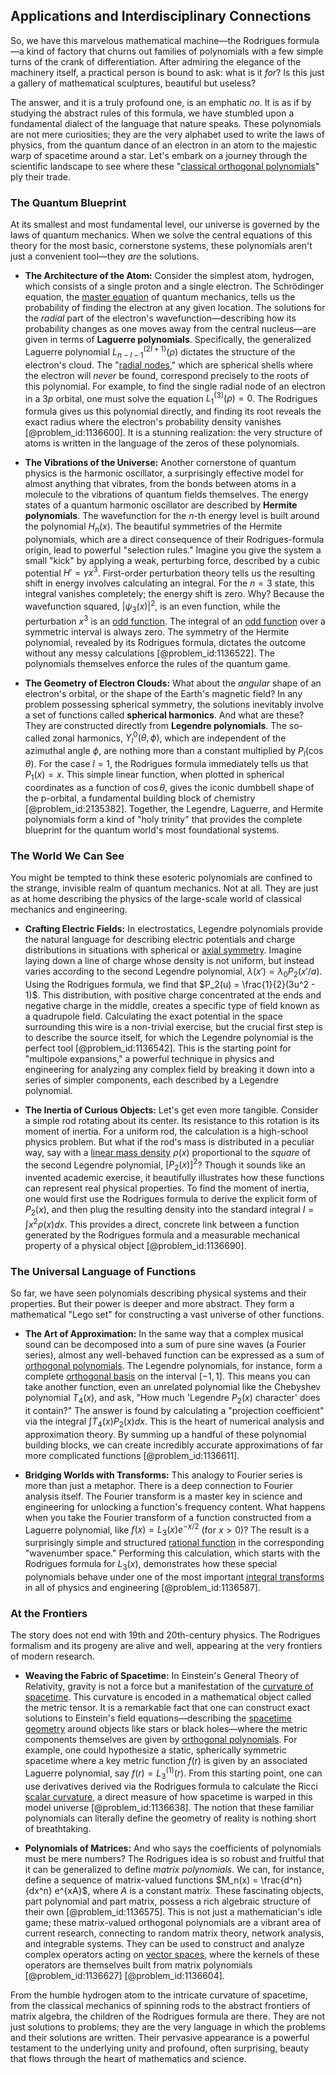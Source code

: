 ## Applications and Interdisciplinary Connections

So, we have this marvelous mathematical machine—the Rodrigues formula—a kind of factory that churns out families of polynomials with a few simple turns of the crank of differentiation. After admiring the elegance of the machinery itself, a practical person is bound to ask: what is it *for*? Is this just a gallery of mathematical sculptures, beautiful but useless?

The answer, and it is a truly profound one, is an emphatic *no*. It is as if by studying the abstract rules of this formula, we have stumbled upon a fundamental dialect of the language that nature speaks. These polynomials are not mere curiosities; they are the very alphabet used to write the laws of physics, from the quantum dance of an electron in an atom to the majestic warp of spacetime around a star. Let's embark on a journey through the scientific landscape to see where these "[classical orthogonal polynomials](@article_id:192232)" ply their trade.

### The Quantum Blueprint

At its smallest and most fundamental level, our universe is governed by the laws of quantum mechanics. When we solve the central equations of this theory for the most basic, cornerstone systems, these polynomials aren't just a convenient tool—they *are* the solutions.

- **The Architecture of the Atom:** Consider the simplest atom, hydrogen, which consists of a single proton and a single electron. The Schrödinger equation, the [master equation](@article_id:142465) of quantum mechanics, tells us the probability of finding the electron at any given location. The solutions for the *radial* part of the electron's wavefunction—describing how its probability changes as one moves away from the central nucleus—are given in terms of **Laguerre polynomials**. Specifically, the generalized Laguerre polynomial $L_{n-l-1}^{(2l+1)}(\rho)$ dictates the structure of the electron's cloud. The "[radial nodes](@article_id:152711)," which are spherical shells where the electron will *never* be found, correspond precisely to the roots of this polynomial. For example, to find the single radial node of an electron in a $3p$ orbital, one must solve the equation $L_1^{(3)}(\rho) = 0$. The Rodrigues formula gives us this polynomial directly, and finding its root reveals the exact radius where the electron's probability density vanishes [@problem_id:1136600]. It is a stunning realization: the very structure of atoms is written in the language of the zeros of these polynomials.

- **The Vibrations of the Universe:** Another cornerstone of quantum physics is the harmonic oscillator, a surprisingly effective model for almost anything that vibrates, from the bonds between atoms in a molecule to the vibrations of quantum fields themselves. The energy states of a quantum harmonic oscillator are described by **Hermite polynomials**. The wavefunction for the $n$-th energy level is built around the polynomial $H_n(x)$. The beautiful symmetries of the Hermite polynomials, which are a direct consequence of their Rodrigues-formula origin, lead to powerful "selection rules." Imagine you give the system a small "kick" by applying a weak, perturbing force, described by a cubic potential $H' = \gamma x^3$. First-order perturbation theory tells us the resulting shift in energy involves calculating an integral. For the $n=3$ state, this integral vanishes completely; the energy shift is zero. Why? Because the wavefunction squared, $|\psi_3(x)|^2$, is an even function, while the perturbation $x^3$ is an [odd function](@article_id:175446). The integral of an [odd function](@article_id:175446) over a symmetric interval is always zero. The symmetry of the Hermite polynomial, revealed by its Rodrigues formula, dictates the outcome without any messy calculations [@problem_id:1136522]. The polynomials themselves enforce the rules of the quantum game.

- **The Geometry of Electron Clouds:** What about the *angular* shape of an electron's orbital, or the shape of the Earth's magnetic field? In any problem possessing spherical symmetry, the solutions inevitably involve a set of functions called **spherical harmonics**. And what are these? They are constructed directly from **Legendre polynomials**. The so-called zonal harmonics, $Y_l^0(\theta, \phi)$, which are independent of the azimuthal angle $\phi$, are nothing more than a constant multiplied by $P_l(\cos\theta)$. For the case $l=1$, the Rodrigues formula immediately tells us that $P_1(x) = x$. This simple linear function, when plotted in spherical coordinates as a function of $\cos\theta$, gives the iconic dumbbell shape of the p-orbital, a fundamental building block of chemistry [@problem_id:2135382]. Together, the Legendre, Laguerre, and Hermite polynomials form a kind of "holy trinity" that provides the complete blueprint for the quantum world's most foundational systems.

### The World We Can See

You might be tempted to think these esoteric polynomials are confined to the strange, invisible realm of quantum mechanics. Not at all. They are just as at home describing the physics of the large-scale world of classical mechanics and engineering.

- **Crafting Electric Fields:** In electrostatics, Legendre polynomials provide the natural language for describing electric potentials and charge distributions in situations with spherical or [axial symmetry](@article_id:172839). Imagine laying down a line of charge whose density is not uniform, but instead varies according to the second Legendre polynomial, $\lambda(x') = \lambda_0 P_2(x'/a)$. Using the Rodrigues formula, we find that $P_2(u) = \frac{1}{2}(3u^2 - 1)$. This distribution, with positive charge concentrated at the ends and negative charge in the middle, creates a specific type of field known as a quadrupole field. Calculating the exact potential in the space surrounding this wire is a non-trivial exercise, but the crucial first step is to describe the source itself, for which the Legendre polynomial is the perfect tool [@problem_id:1136542]. This is the starting point for "multipole expansions," a powerful technique in physics and engineering for analyzing any complex field by breaking it down into a series of simpler components, each described by a Legendre polynomial.

- **The Inertia of Curious Objects:** Let's get even more tangible. Consider a simple rod rotating about its center. Its resistance to this rotation is its moment of inertia. For a uniform rod, the calculation is a high-school physics problem. But what if the rod's mass is distributed in a peculiar way, say with a [linear mass density](@article_id:276191) $\rho(x)$ proportional to the *square* of the second Legendre polynomial, $[P_2(x)]^2$? Though it sounds like an invented academic exercise, it beautifully illustrates how these functions can represent real physical properties. To find the moment of inertia, one would first use the Rodrigues formula to derive the explicit form of $P_2(x)$, and then plug the resulting density into the standard integral $I = \int x^2 \rho(x) dx$. This provides a direct, concrete link between a function generated by the Rodrigues formula and a measurable mechanical property of a physical object [@problem_id:1136690].

### The Universal Language of Functions

So far, we have seen polynomials describing physical systems and their properties. But their power is deeper and more abstract. They form a mathematical "Lego set" for constructing a vast universe of other functions.

- **The Art of Approximation:** In the same way that a complex musical sound can be decomposed into a sum of pure sine waves (a Fourier series), almost any well-behaved function can be expressed as a sum of [orthogonal polynomials](@article_id:146424). The Legendre polynomials, for instance, form a complete [orthogonal basis](@article_id:263530) on the interval $[-1, 1]$. This means you can take another function, even an unrelated polynomial like the Chebyshev polynomial $T_4(x)$, and ask, "How much 'Legendre $P_2(x)$ character' does it contain?" The answer is found by calculating a "projection coefficient" via the integral $\int T_4(x) P_2(x) dx$. This is the heart of numerical analysis and approximation theory. By summing up a handful of these polynomial building blocks, we can create incredibly accurate approximations of far more complicated functions [@problem_id:1136611].

- **Bridging Worlds with Transforms:** This analogy to Fourier series is more than just a metaphor. There is a deep connection to Fourier analysis itself. The Fourier transform is a master key in science and engineering for unlocking a function's frequency content. What happens when you take the Fourier transform of a function constructed from a Laguerre polynomial, like $f(x) = L_3(x) e^{-x/2}$ (for $x > 0$)? The result is a surprisingly simple and structured [rational function](@article_id:270347) in the corresponding "wavenumber space." Performing this calculation, which starts with the Rodrigues formula for $L_3(x)$, demonstrates how these special polynomials behave under one of the most important [integral transforms](@article_id:185715) in all of physics and engineering [@problem_id:1136587].

### At the Frontiers

The story does not end with 19th and 20th-century physics. The Rodrigues formalism and its progeny are alive and well, appearing at the very frontiers of modern research.

- **Weaving the Fabric of Spacetime:** In Einstein's General Theory of Relativity, gravity is not a force but a manifestation of the [curvature of spacetime](@article_id:188986). This curvature is encoded in a mathematical object called the metric tensor. It is a remarkable fact that one can construct exact solutions to Einstein's field equations—describing the [spacetime geometry](@article_id:139003) around objects like stars or black holes—where the metric components themselves are given by [orthogonal polynomials](@article_id:146424). For example, one could hypothesize a static, spherically symmetric spacetime where a key metric function $f(r)$ is given by an associated Laguerre polynomial, say $f(r) = L_3^{(1)}(r)$. From this starting point, one can use derivatives derived via the Rodrigues formula to calculate the Ricci [scalar curvature](@article_id:157053), a direct measure of how spacetime is warped in this model universe [@problem_id:1136638]. The notion that these familiar polynomials can literally define the geometry of reality is nothing short of breathtaking.

- **Polynomials of Matrices:** And who says the coefficients of polynomials must be mere numbers? The Rodrigues idea is so robust and fruitful that it can be generalized to define *matrix polynomials*. We can, for instance, define a sequence of matrix-valued functions $M_n(x) = \frac{d^n}{dx^n} e^{xA}$, where $A$ is a constant matrix. These fascinating objects, part polynomial and part matrix, possess a rich algebraic structure of their own [@problem_id:1136575]. This is not just a mathematician's idle game; these matrix-valued orthogonal polynomials are a vibrant area of current research, connecting to random matrix theory, network analysis, and integrable systems. They can be used to construct and analyze complex operators acting on [vector spaces](@article_id:136343), where the kernels of these operators are themselves built from matrix polynomials [@problem_id:1136627] [@problem_id:1136604].

From the humble hydrogen atom to the intricate curvature of spacetime, from the classical mechanics of spinning rods to the abstract frontiers of matrix algebra, the children of the Rodrigues formula are there. They are not just solutions to problems; they are the very language in which the problems and their solutions are written. Their pervasive appearance is a powerful testament to the underlying unity and profound, often surprising, beauty that flows through the heart of mathematics and science.